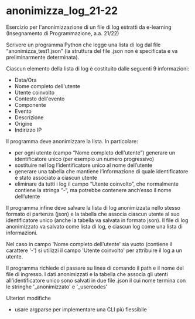 # anonimizza_log_21-22
Esercizio per l'anonimizzazione di un file di log estratti da e-learning (Insegnamento di Programmazione, a.a. 21/22)

Scrivere un programma Python che legge una lista di log dal file “anonimizza_test1.json” (la struttura del file .json non è specificata e va preliminarmente determinata). 

Ciascun elemento della lista di log è costituito dalle seguenti 9 informazioni:

- Data/Ora
- Nome completo dell'utente
- Utente coinvolto
- Contesto dell'evento
- Componente
- Evento
- Descrizione
- Origine
- Indirizzo IP

Il programma deve anonimizzare la lista. In particolare:
- per ogni utente (campo “Nome completo dell'utente”) generare un identificatore unico (per esempio un numero progressivo) 
- sostituire nel log l’identificatore unico al nome dell’utente
- generare una tabella che mantiene l’informazione di quale identificatore è stato associato a ciascun utente
- eliminare da tutti i log il campo “Utente coinvolto”, che normalmente contiene la stringa “-“, ma potrebbe contenere anch’esso il nome dell’utente

Il programma infine deve salvare la lista di log anonimizzata nello stesso formato di partenza (json) e la tabella che associa ciascun utente al suo identificatore unico (anche la tabella va salvata in formato json). Il file di log anonimizzato va salvato come lista di log, e ciascun log come una lista di informazioni. 

Nel caso in campo 'Nome completo dell'utente' sia vuoto (contiene il carattere '-') si utilizzi il campo 'Utente coinvolto' per attribuire il log a un utente. 

Il programma richiede di passare su linea di comando il path e il nome del file di ingresso. I dati anonimizzati e la tabella che associa gli utenti all'identificatore unico sono salvati in due file .json il cui nome termina con le stringhe '_anonimizzato' e '_usercodes'

Ulteriori modifiche
- usare argparse per implementare una CLI più flessibile
